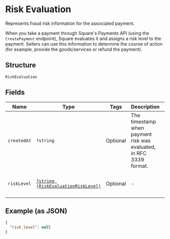 
# Risk Evaluation

Represents fraud risk information for the associated payment.

When you take a payment through Square's Payments API (using the `CreatePayment`
endpoint), Square evaluates it and assigns a risk level to the payment. Sellers
can use this information to determine the course of action (for example,
provide the goods/services or refund the payment).

## Structure

`RiskEvaluation`

## Fields

| Name | Type | Tags | Description | Getter | Setter |
|  --- | --- | --- | --- | --- | --- |
| `createdAt` | `?string` | Optional | The timestamp when payment risk was evaluated, in RFC 3339 format. | getCreatedAt(): ?string | setCreatedAt(?string createdAt): void |
| `riskLevel` | [`?string (RiskEvaluationRiskLevel)`](../../doc/models/risk-evaluation-risk-level.md) | Optional | - | getRiskLevel(): ?string | setRiskLevel(?string riskLevel): void |

## Example (as JSON)

```json
{
  "risk_level": null
}
```

